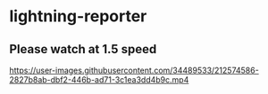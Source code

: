 # lightning-reporter
## Please watch at 1.5 speed

https://user-images.githubusercontent.com/34489533/212574586-2827b8ab-dbf2-446b-ad71-3c1ea3dd4b9c.mp4
